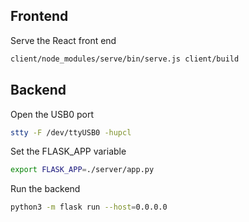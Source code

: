 ## Frontend

Serve the React front end

```sh
client/node_modules/serve/bin/serve.js client/build
```

## Backend

Open the USB0 port

```sh
stty -F /dev/ttyUSB0 -hupcl
```

Set the FLASK_APP variable

```sh
export FLASK_APP=./server/app.py
```

Run the backend
```sh
python3 -m flask run --host=0.0.0.0
```
